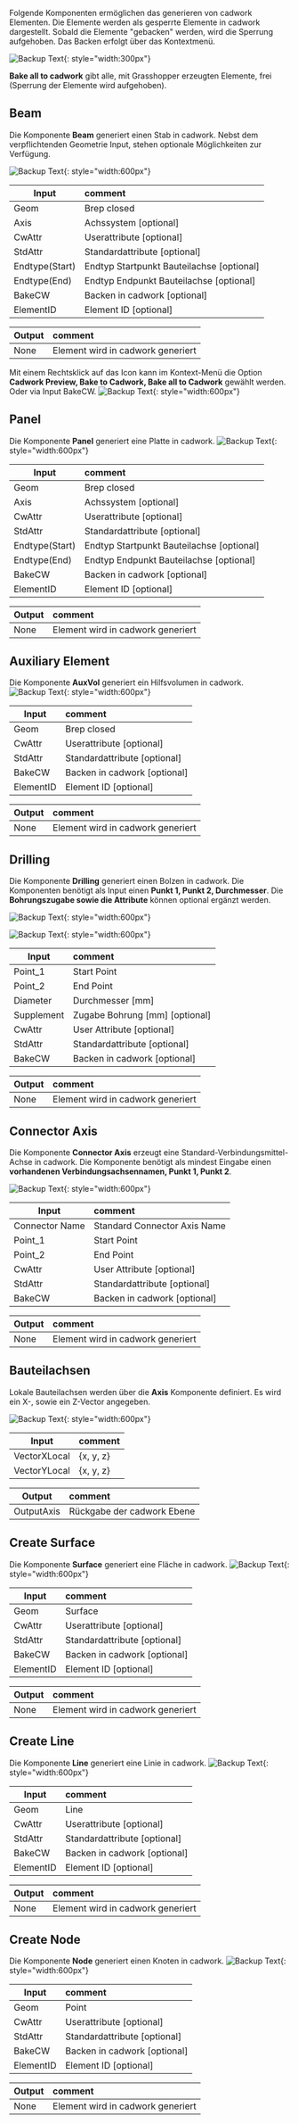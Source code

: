 Folgende Komponenten ermöglichen das generieren von cadwork Elementen. Die Elemente werden als gesperrte Elemente in cadwork dargestellt. Sobald die Elemente "gebacken" werden, wird die Sperrung aufgehoben. Das Backen erfolgt über das Kontextmenü.

![Backup Text](../img/context.jpg "context menü"){: style="width:300px"}

**Bake all to cadwork** gibt alle, mit Grasshopper erzeugten Elemente, frei (Sperrung der Elemente wird aufgehoben).

## Beam

Die Komponente **Beam** generiert einen Stab in cadwork.
Nebst dem verpflichtenden Geometrie Input, stehen optionale Möglichkeiten zur Verfügung.

![Backup Text](../img/beam.png "Beam"){: style="width:600px"}

| Input          | comment                                   |
| -------------- | :---------------------------------------- |
| Geom           | Brep closed                               |
| Axis           | Achssystem [optional]                     |
| CwAttr         | Userattribute [optional]                  |
| StdAttr        | Standardattribute [optional]              |
| Endtype(Start) | Endtyp Startpunkt Bauteilachse [optional] |
| Endtype(End)   | Endtyp Endpunkt Bauteilachse [optional]   |
| BakeCW         | Backen in cadwork [optional]              |
| ElementID      | Element ID [optional]                     |

| Output | comment                           |
| ------ | :-------------------------------- |
| None   | Element wird in cadwork generiert |

Mit einem Rechtsklick auf das Icon kann im Kontext-Menü die Option **Cadwork Preview, Bake to Cadwork, Bake all to Cadwork** gewählt werden.
Oder via Input BakeCW.
![Backup Text](../img/beam_bake.png "Beam"){: style="width:600px"}

## Panel

Die Komponente **Panel** generiert eine Platte in cadwork.
![Backup Text](../img/panel.png "Panel"){: style="width:600px"}

| Input          | comment                                   |
| -------------- | :---------------------------------------- |
| Geom           | Brep closed                               |
| Axis           | Achssystem [optional]                     |
| CwAttr         | Userattribute [optional]                  |
| StdAttr        | Standardattribute [optional]              |
| Endtype(Start) | Endtyp Startpunkt Bauteilachse [optional] |
| Endtype(End)   | Endtyp Endpunkt Bauteilachse [optional]   |
| BakeCW         | Backen in cadwork [optional]              |
| ElementID      | Element ID [optional]                     |

| Output | comment                           |
| ------ | :-------------------------------- |
| None   | Element wird in cadwork generiert |

## Auxiliary Element

Die Komponente **AuxVol** generiert ein Hilfsvolumen in cadwork.
![Backup Text](../img/auxi.png "Panel"){: style="width:600px"}

| Input     | comment                      |
| --------- | :--------------------------- |
| Geom      | Brep closed                  |
| CwAttr    | Userattribute [optional]     |
| StdAttr   | Standardattribute [optional] |
| BakeCW    | Backen in cadwork [optional] |
| ElementID | Element ID [optional]        |

| Output | comment                           |
| ------ | :-------------------------------- |
| None   | Element wird in cadwork generiert |

## Drilling

Die Komponente **Drilling** generiert einen Bolzen in cadwork. Die Komponenten benötigt als Input einen **Punkt 1, Punkt 2, Durchmesser**. Die **Bohrungszugabe sowie die Attribute** können optional ergänzt werden.

![Backup Text](../img/drill.png "Drilling"){: style="width:600px"}

![Backup Text](../img/drilling.png "Drilling"){: style="width:600px"}

| Input      | comment                        |
| ---------- | :----------------------------- |
| Point_1    | Start Point                    |
| Point_2    | End Point                      |
| Diameter   | Durchmesser [mm]               |
| Supplement | Zugabe Bohrung [mm] [optional] |
| CwAttr     | User Attribute [optional]      |
| StdAttr    | Standardattribute [optional]   |
| BakeCW     | Backen in cadwork [optional]   |

| Output | comment                           |
| ------ | :-------------------------------- |
| None   | Element wird in cadwork generiert |

## Connector Axis

Die Komponente **Connector Axis** erzeugt eine Standard-Verbindungsmittel-Achse in cadwork. Die Komponente benötigt als mindest Eingabe einen **vorhandenen Verbindungsachsennamen, Punkt 1, Punkt 2**.

![Backup Text](../img/connector_axis.png "Drilling"){: style="width:600px"}

| Input          | comment                      |
| -------------- | :--------------------------- |
| Connector Name | Standard Connector Axis Name |
| Point_1        | Start Point                  |
| Point_2        | End Point                    |
| CwAttr         | User Attribute [optional]    |
| StdAttr        | Standardattribute [optional] |
| BakeCW         | Backen in cadwork [optional] |

| Output | comment                           |
| ------ | :-------------------------------- |
| None   | Element wird in cadwork generiert |

## Bauteilachsen

Lokale Bauteilachsen werden über die **Axis** Komponente definiert.
Es wird ein X-, sowie ein Z-Vector angegeben.

![Backup Text](../img/axis1.png "Axis"){: style="width:600px"}

| Input        | comment   |
| ------------ | :-------- |
| VectorXLocal | {x, y, z} |
| VectorYLocal | {x, y, z} |

| Output     | comment                    |
| ---------- | :------------------------- |
| OutputAxis | Rückgabe der cadwork Ebene |

## Create Surface

Die Komponente **Surface** generiert eine Fläche in cadwork.
![Backup Text](../img/createSurface.jpg "Surface"){: style="width:600px"}

| Input     | comment                      |
| --------- | :--------------------------- |
| Geom      | Surface                      |
| CwAttr    | Userattribute [optional]     |
| StdAttr   | Standardattribute [optional] |
| BakeCW    | Backen in cadwork [optional] |
| ElementID | Element ID [optional]        |

| Output | comment                           |
| ------ | :-------------------------------- |
| None   | Element wird in cadwork generiert |

## Create Line

Die Komponente **Line** generiert eine Linie in cadwork.
![Backup Text](../img/createLine.jpg "Surface"){: style="width:600px"}

| Input     | comment                      |
| --------- | :--------------------------- |
| Geom      | Line                         |
| CwAttr    | Userattribute [optional]     |
| StdAttr   | Standardattribute [optional] |
| BakeCW    | Backen in cadwork [optional] |
| ElementID | Element ID [optional]        |

| Output | comment                           |
| ------ | :-------------------------------- |
| None   | Element wird in cadwork generiert |

## Create Node

Die Komponente **Node** generiert einen Knoten in cadwork.
![Backup Text](../img/createNode.jpg "Surface"){: style="width:600px"}

| Input     | comment                      |
| --------- | :--------------------------- |
| Geom      | Point                        |
| CwAttr    | Userattribute [optional]     |
| StdAttr   | Standardattribute [optional] |
| BakeCW    | Backen in cadwork [optional] |
| ElementID | Element ID [optional]        |

| Output | comment                           |
| ------ | :-------------------------------- |
| None   | Element wird in cadwork generiert |
